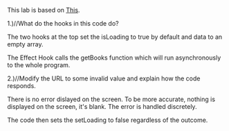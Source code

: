 This lab is based on [This](https://cs.calvin.edu/courses/cs/262/kvlinden/06hci/lab.html).


1.)//What do the hooks in this code do?

The two hooks at the top set the isLoading to true by default and data to an empty array.

The Effect Hook calls the getBooks function which will run asynchronously to the whole program.


2.)//Modify the URL to some invalid value and explain how the code responds.

There is no error dislayed on the screen. To be more accurate, nothing is displayed on the screen, it's blank. The error is handled discretely.

The code then sets the setLoading to false regardless of the outcome.
